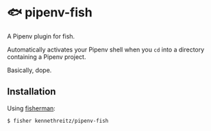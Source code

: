 # 🐟 pipenv-fish

A Pipenv plugin for fish. 

Automatically activates your Pipenv shell when you `cd` into a directory containing a Pipenv project. 

Basically, dope. 

## Installation

Using [fisherman](https://fisherman.github.io):

    $ fisher kennethreitz/pipenv-fish

